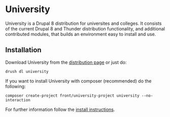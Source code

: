 # University

University is a Drupal 8 distribution for universites and colleges. It consists of the current Drupal 8 and Thunder distribution functionality, and additional contributed modules, that builds an environment easy to install and use.

## Installation

Download University from the [distribution page](https://www.drupal.org/project/University) or just do:

```
drush dl university
```

If you want to install University with composer (recommended) do the following:

```
composer create-project front/university-project university --no-interaction
```

For further information follow the [install instructions](https://www.drupal.org/docs/8/install).